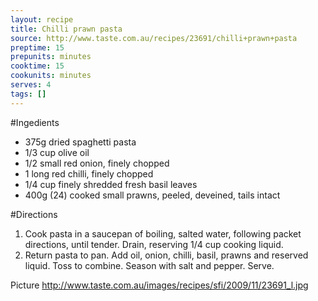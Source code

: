 ```yaml
---
layout: recipe
title: Chilli prawn pasta
source: http://www.taste.com.au/recipes/23691/chilli+prawn+pasta
preptime: 15
prepunits: minutes
cooktime: 15
cookunits: minutes
serves: 4
tags: []
---
```

#Ingedients
* 375g dried spaghetti pasta
* 1/3 cup olive oil
* 1/2 small red onion, finely chopped
* 1 long red chilli, finely chopped
* 1/4 cup finely shredded fresh basil leaves
* 400g (24) cooked small prawns, peeled, deveined, tails intact

#Directions
1. Cook pasta in a saucepan of boiling, salted water, following packet directions, until tender. Drain, reserving 1/4 cup cooking liquid.
2. Return pasta to pan. Add oil, onion, chilli, basil, prawns and reserved liquid. Toss to combine. Season with salt and pepper. Serve.

Picture
http://www.taste.com.au/images/recipes/sfi/2009/11/23691_l.jpg